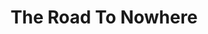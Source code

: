 ---
layout: product
product_id: 1419072340030
id: 1419072340030
title: The Road To Nowhere
body_html: >-
  <p>Taken in Golden Ears, BC during January of 2016.</p>

  <p>This was one of the first photos of mine that ended up having really great engagement online. I remember this day very vividly. It was a cold rainy day, and after a short hike through the woods we were on the road going home and the windshield wipers stopped working. We had to drive while looking out of our windows to the nearest town and get a hand.</p>

  <p> </p>
vendor: Connell McCarthy
product_type: Photo Print
created_at: 2018-08-22T19:58:02-04:00
handle: the-road-to-nowhere
updated_at: 2022-01-18T10:42:36-05:00
published_at: 2018-08-22T19:38:24-04:00
template_suffix: ""
status: active
published_scope: global
tags: Batch 01, forest, Print, rain, road, Trees
admin_graphql_api_id: gid://shopify/Product/1419072340030
variants:
  - product_id: 1419072340030
    id: 39577245581374
    title: 8x10” / Full Colour
    price: "35.00"
    sku: CM-PP-B1-17-XXS-FC
    position: 1
    inventory_policy: deny
    compare_at_price: null
    fulfillment_service: manual
    inventory_management: null
    option1: 8x10”
    option2: Full Colour
    option3: null
    created_at: 2021-09-01T15:34:22-04:00
    updated_at: 2021-09-01T15:35:44-04:00
    taxable: true
    barcode: ""
    grams: 208
    image_id: 6301702225982
    weight: 0.208
    weight_unit: kg
    inventory_item_id: 41671686225982
    inventory_quantity: 0
    old_inventory_quantity: 0
    requires_shipping: true
    admin_graphql_api_id: gid://shopify/ProductVariant/39577245581374
  - product_id: 1419072340030
    id: 39577245614142
    title: 8x10” / Black & White
    price: "35.00"
    sku: CM-PP-B1-17-XXS-BW
    position: 2
    inventory_policy: deny
    compare_at_price: null
    fulfillment_service: manual
    inventory_management: null
    option1: 8x10”
    option2: Black & White
    option3: null
    created_at: 2021-09-01T15:34:22-04:00
    updated_at: 2021-09-01T15:35:44-04:00
    taxable: true
    barcode: ""
    grams: 208
    image_id: 6301702160446
    weight: 0.208
    weight_unit: kg
    inventory_item_id: 41671686258750
    inventory_quantity: 0
    old_inventory_quantity: 0
    requires_shipping: true
    admin_graphql_api_id: gid://shopify/ProductVariant/39577245614142
  - product_id: 1419072340030
    id: 39577245646910
    title: 8.5x11” / Full Colour
    price: "35.00"
    sku: CM-PP-B1-17-XS-FC
    position: 3
    inventory_policy: deny
    compare_at_price: null
    fulfillment_service: manual
    inventory_management: null
    option1: 8.5x11”
    option2: Full Colour
    option3: null
    created_at: 2021-09-01T15:34:22-04:00
    updated_at: 2021-09-01T15:35:44-04:00
    taxable: true
    barcode: ""
    grams: 208
    image_id: 6301702225982
    weight: 0.208
    weight_unit: kg
    inventory_item_id: 41671686291518
    inventory_quantity: 0
    old_inventory_quantity: 0
    requires_shipping: true
    admin_graphql_api_id: gid://shopify/ProductVariant/39577245646910
  - product_id: 1419072340030
    id: 39577245679678
    title: 8.5x11” / Black & White
    price: "35.00"
    sku: CM-PP-B1-17-XS-BW
    position: 4
    inventory_policy: deny
    compare_at_price: null
    fulfillment_service: manual
    inventory_management: null
    option1: 8.5x11”
    option2: Black & White
    option3: null
    created_at: 2021-09-01T15:34:22-04:00
    updated_at: 2021-09-01T15:35:44-04:00
    taxable: true
    barcode: ""
    grams: 208
    image_id: 6301702160446
    weight: 0.208
    weight_unit: kg
    inventory_item_id: 41671686324286
    inventory_quantity: 0
    old_inventory_quantity: 0
    requires_shipping: true
    admin_graphql_api_id: gid://shopify/ProductVariant/39577245679678
  - product_id: 1419072340030
    id: 39577245712446
    title: 13x19” / Full Colour
    price: "40.00"
    sku: CM-PP-B1-17-S-FC
    position: 5
    inventory_policy: deny
    compare_at_price: null
    fulfillment_service: manual
    inventory_management: null
    option1: 13x19”
    option2: Full Colour
    option3: null
    created_at: 2021-09-01T15:34:22-04:00
    updated_at: 2021-09-01T15:35:44-04:00
    taxable: true
    barcode: ""
    grams: 208
    image_id: 6301702225982
    weight: 0.208
    weight_unit: kg
    inventory_item_id: 41671686357054
    inventory_quantity: 0
    old_inventory_quantity: 0
    requires_shipping: true
    admin_graphql_api_id: gid://shopify/ProductVariant/39577245712446
  - product_id: 1419072340030
    id: 39577245745214
    title: 13x19” / Black & White
    price: "40.00"
    sku: CM-PP-B1-17-S-BW
    position: 6
    inventory_policy: deny
    compare_at_price: null
    fulfillment_service: manual
    inventory_management: null
    option1: 13x19”
    option2: Black & White
    option3: null
    created_at: 2021-09-01T15:34:22-04:00
    updated_at: 2021-09-01T15:35:44-04:00
    taxable: true
    barcode: ""
    grams: 208
    image_id: 6301702160446
    weight: 0.208
    weight_unit: kg
    inventory_item_id: 41671686389822
    inventory_quantity: 0
    old_inventory_quantity: 0
    requires_shipping: true
    admin_graphql_api_id: gid://shopify/ProductVariant/39577245745214
  - product_id: 1419072340030
    id: 39577245777982
    title: 16x20” / Full Colour
    price: "50.00"
    sku: CM-PP-B1-17-M-FC
    position: 7
    inventory_policy: deny
    compare_at_price: null
    fulfillment_service: manual
    inventory_management: null
    option1: 16x20”
    option2: Full Colour
    option3: null
    created_at: 2021-09-01T15:34:22-04:00
    updated_at: 2021-09-01T15:35:44-04:00
    taxable: true
    barcode: ""
    grams: 208
    image_id: 6301702225982
    weight: 0.208
    weight_unit: kg
    inventory_item_id: 41671686422590
    inventory_quantity: 0
    old_inventory_quantity: 0
    requires_shipping: true
    admin_graphql_api_id: gid://shopify/ProductVariant/39577245777982
  - product_id: 1419072340030
    id: 39577245810750
    title: 16x20” / Black & White
    price: "50.00"
    sku: CM-PP-B1-17-M-BW
    position: 8
    inventory_policy: deny
    compare_at_price: null
    fulfillment_service: manual
    inventory_management: null
    option1: 16x20”
    option2: Black & White
    option3: null
    created_at: 2021-09-01T15:34:22-04:00
    updated_at: 2021-09-01T15:35:45-04:00
    taxable: true
    barcode: ""
    grams: 208
    image_id: 6301702160446
    weight: 0.208
    weight_unit: kg
    inventory_item_id: 41671686455358
    inventory_quantity: 0
    old_inventory_quantity: 0
    requires_shipping: true
    admin_graphql_api_id: gid://shopify/ProductVariant/39577245810750
  - product_id: 1419072340030
    id: 39577245843518
    title: 20x24” / Full Colour
    price: "60.00"
    sku: CM-PP-B1-17-L-FC
    position: 9
    inventory_policy: deny
    compare_at_price: null
    fulfillment_service: manual
    inventory_management: null
    option1: 20x24”
    option2: Full Colour
    option3: null
    created_at: 2021-09-01T15:34:22-04:00
    updated_at: 2021-09-01T15:35:45-04:00
    taxable: true
    barcode: ""
    grams: 208
    image_id: 6301702225982
    weight: 0.208
    weight_unit: kg
    inventory_item_id: 41671686488126
    inventory_quantity: 0
    old_inventory_quantity: 0
    requires_shipping: true
    admin_graphql_api_id: gid://shopify/ProductVariant/39577245843518
  - product_id: 1419072340030
    id: 39577245876286
    title: 20x24” / Black & White
    price: "60.00"
    sku: CM-PP-B1-17-L-BW
    position: 10
    inventory_policy: deny
    compare_at_price: null
    fulfillment_service: manual
    inventory_management: null
    option1: 20x24”
    option2: Black & White
    option3: null
    created_at: 2021-09-01T15:34:22-04:00
    updated_at: 2021-09-01T15:35:45-04:00
    taxable: true
    barcode: ""
    grams: 208
    image_id: 6301702160446
    weight: 0.208
    weight_unit: kg
    inventory_item_id: 41671686520894
    inventory_quantity: 0
    old_inventory_quantity: 0
    requires_shipping: true
    admin_graphql_api_id: gid://shopify/ProductVariant/39577245876286
  - product_id: 1419072340030
    id: 39577245909054
    title: 20x30” / Full Colour
    price: "70.00"
    sku: CM-PP-B1-17-XL-FC
    position: 11
    inventory_policy: deny
    compare_at_price: null
    fulfillment_service: manual
    inventory_management: null
    option1: 20x30”
    option2: Full Colour
    option3: null
    created_at: 2021-09-01T15:34:22-04:00
    updated_at: 2021-09-01T15:35:45-04:00
    taxable: true
    barcode: ""
    grams: 208
    image_id: 6301702225982
    weight: 0.208
    weight_unit: kg
    inventory_item_id: 41671686553662
    inventory_quantity: 0
    old_inventory_quantity: 0
    requires_shipping: true
    admin_graphql_api_id: gid://shopify/ProductVariant/39577245909054
  - product_id: 1419072340030
    id: 39577245941822
    title: 20x30” / Black & White
    price: "70.00"
    sku: CM-PP-B1-17-XL-BW
    position: 12
    inventory_policy: deny
    compare_at_price: null
    fulfillment_service: manual
    inventory_management: null
    option1: 20x30”
    option2: Black & White
    option3: null
    created_at: 2021-09-01T15:34:22-04:00
    updated_at: 2021-09-01T15:35:45-04:00
    taxable: true
    barcode: ""
    grams: 208
    image_id: 6301702160446
    weight: 0.208
    weight_unit: kg
    inventory_item_id: 41671686586430
    inventory_quantity: 0
    old_inventory_quantity: 0
    requires_shipping: true
    admin_graphql_api_id: gid://shopify/ProductVariant/39577245941822
  - product_id: 1419072340030
    id: 39577245974590
    title: 24x36” / Full Colour
    price: "90.00"
    sku: CM-PP-B1-17-XXL-FC
    position: 13
    inventory_policy: deny
    compare_at_price: null
    fulfillment_service: manual
    inventory_management: null
    option1: 24x36”
    option2: Full Colour
    option3: null
    created_at: 2021-09-01T15:34:22-04:00
    updated_at: 2021-09-01T15:35:45-04:00
    taxable: true
    barcode: ""
    grams: 208
    image_id: 6301702225982
    weight: 0.208
    weight_unit: kg
    inventory_item_id: 41671686619198
    inventory_quantity: 0
    old_inventory_quantity: 0
    requires_shipping: true
    admin_graphql_api_id: gid://shopify/ProductVariant/39577245974590
  - product_id: 1419072340030
    id: 39577246007358
    title: 24x36” / Black & White
    price: "90.00"
    sku: CM-PP-B1-17-XXL-BW
    position: 14
    inventory_policy: deny
    compare_at_price: null
    fulfillment_service: manual
    inventory_management: null
    option1: 24x36”
    option2: Black & White
    option3: null
    created_at: 2021-09-01T15:34:22-04:00
    updated_at: 2021-09-01T15:35:45-04:00
    taxable: true
    barcode: ""
    grams: 208
    image_id: 6301702160446
    weight: 0.208
    weight_unit: kg
    inventory_item_id: 41671686651966
    inventory_quantity: 0
    old_inventory_quantity: 0
    requires_shipping: true
    admin_graphql_api_id: gid://shopify/ProductVariant/39577246007358
  - product_id: 1419072340030
    id: 39577246040126
    title: 30x40” / Full Colour
    price: "100.00"
    sku: CM-PP-B1-17-XXXL-FC
    position: 15
    inventory_policy: deny
    compare_at_price: null
    fulfillment_service: manual
    inventory_management: null
    option1: 30x40”
    option2: Full Colour
    option3: null
    created_at: 2021-09-01T15:34:22-04:00
    updated_at: 2021-09-01T15:35:45-04:00
    taxable: true
    barcode: ""
    grams: 208
    image_id: 6301702225982
    weight: 0.208
    weight_unit: kg
    inventory_item_id: 41671686684734
    inventory_quantity: 0
    old_inventory_quantity: 0
    requires_shipping: true
    admin_graphql_api_id: gid://shopify/ProductVariant/39577246040126
  - product_id: 1419072340030
    id: 39577246072894
    title: 30x40” / Black & White
    price: "100.00"
    sku: CM-PP-B1-17-XXXL-BW
    position: 16
    inventory_policy: deny
    compare_at_price: null
    fulfillment_service: manual
    inventory_management: null
    option1: 30x40”
    option2: Black & White
    option3: null
    created_at: 2021-09-01T15:34:22-04:00
    updated_at: 2021-09-01T15:35:45-04:00
    taxable: true
    barcode: ""
    grams: 208
    image_id: 6301702160446
    weight: 0.208
    weight_unit: kg
    inventory_item_id: 41671686717502
    inventory_quantity: 0
    old_inventory_quantity: 0
    requires_shipping: true
    admin_graphql_api_id: gid://shopify/ProductVariant/39577246072894
options:
  - product_id: 1419072340030
    id: 1948213018686
    name: Size
    position: 1
    values:
      - 8x10”
      - 8.5x11”
      - 13x19”
      - 16x20”
      - 20x24”
      - 20x30”
      - 24x36”
      - 30x40”
  - product_id: 1419072340030
    id: 8590075330622
    name: Color
    position: 2
    values:
      - Full Colour
      - Black & White
images:
  - product_id: 1419072340030
    id: 6301702225982
    position: 1
    created_at: 2019-03-17T13:08:25-04:00
    updated_at: 2019-10-20T18:44:16-04:00
    alt: null
    width: 1000
    height: 1500
    src: https://cdn.shopify.com/s/files/1/1624/2355/products/CM---The-Road-to-Nowhere-_Product-Mockup-2019.jpg?v=1571611456
    variant_ids:
      - 39577245581374
      - 39577245646910
      - 39577245712446
      - 39577245777982
      - 39577245843518
      - 39577245909054
      - 39577245974590
      - 39577246040126
    admin_graphql_api_id: gid://shopify/ProductImage/6301702225982
  - product_id: 1419072340030
    id: 6301702160446
    position: 2
    created_at: 2019-03-17T13:08:23-04:00
    updated_at: 2019-10-20T18:44:16-04:00
    alt: null
    width: 1000
    height: 1500
    src: https://cdn.shopify.com/s/files/1/1624/2355/products/CM---The-Road-to-Nowhere-_Product-Mockup-2019_-B_W.jpg?v=1571611456
    variant_ids:
      - 39577245614142
      - 39577245679678
      - 39577245745214
      - 39577245810750
      - 39577245876286
      - 39577245941822
      - 39577246007358
      - 39577246072894
    admin_graphql_api_id: gid://shopify/ProductImage/6301702160446
  - product_id: 1419072340030
    id: 28230413221950
    position: 3
    created_at: 2021-05-04T21:19:47-04:00
    updated_at: 2021-05-04T21:19:47-04:00
    alt: null
    width: 2000
    height: 1800
    src: https://cdn.shopify.com/s/files/1/1624/2355/products/PAR_02_0001_c7dc7e62-3c1d-461c-a9cf-592295f8b36a.png?v=1620177587
    variant_ids: []
    admin_graphql_api_id: gid://shopify/ProductImage/28230413221950
image:
  product_id: 1419072340030
  id: 6301702225982
  position: 1
  created_at: 2019-03-17T13:08:25-04:00
  updated_at: 2019-10-20T18:44:16-04:00
  alt: null
  width: 1000
  height: 1500
  src: https://cdn.shopify.com/s/files/1/1624/2355/products/CM---The-Road-to-Nowhere-_Product-Mockup-2019.jpg?v=1571611456
  variant_ids:
    - 39577245581374
    - 39577245646910
    - 39577245712446
    - 39577245777982
    - 39577245843518
    - 39577245909054
    - 39577245974590
    - 39577246040126
  admin_graphql_api_id: gid://shopify/ProductImage/6301702225982

---